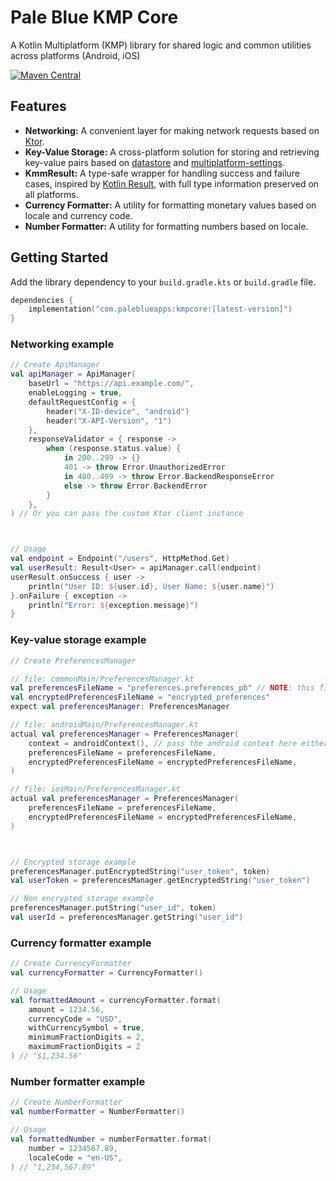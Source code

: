 # Pale Blue KMP Core

A Kotlin Multiplatform (KMP) library for shared logic and common utilities across platforms (Android, iOS)

[![Maven Central](https://img.shields.io/maven-central/v/com.paleblueapps/kmpcore.svg?label=Maven%20Central)](https://central.sonatype.com/artifact/com.paleblueapps/kmpcore)

## Features

-   **Networking:** A convenient layer for making network requests based on [Ktor](https://ktor.io/).
-   **Key-Value Storage:** A cross-platform solution for storing and retrieving key-value pairs based on [datastore](https://developer.android.com/topic/libraries/architecture/datastore) and [multiplatform-settings](https://github.com/russhwolf/multiplatform-settings).
-   **KmmResult:** A type-safe wrapper for handling success and failure cases, inspired by [Kotlin Result](https://kotlinlang.org/api/latest/jvm/stdlib/kotlin/-result/), with full type information preserved on all platforms.
-   **Currency Formatter:** A utility for formatting monetary values based on locale and currency code.
-   **Number Formatter:** A utility for formatting numbers based on locale.

## Getting Started

Add the library dependency to your `build.gradle.kts` or `build.gradle` file.
```kotlin
dependencies {
    implementation("com.paleblueapps:kmpcore:[latest-version]")
}
```

### Networking example
```kotlin
// Create ApiManager
val apiManager = ApiManager(
    baseUrl = "https://api.example.com/",
    enableLogging = true,
    defaultRequestConfig = {
        header("X-ID-device", "android")
        header("X-API-Version", "1")
    },
    responseValidator = { response ->
        when (response.status.value) {
            in 200..299 -> {}
            401 -> throw Error.UnauthorizedError
            in 400..499 -> throw Error.BackendResponseError
            else -> throw Error.BackendError
        }
    },
) // Or you can pass the custom Ktor client instance



// Usage
val endpoint = Endpoint("/users", HttpMethod.Get)
val userResult: Result<User> = apiManager.call(endpoint)
userResult.onSuccess { user ->
    println("User ID: ${user.id}, User Name: ${user.name}")
}.onFailure { exception ->
    println("Error: ${exception.message}")
}
```

### Key-value storage example
```kotlin
// Create PreferencesManager

// file: commonMain/PreferencesManager.kt
val preferencesFileName = "preferences.preferences_pb" // NOTE: this file extension should be preferences_pb
val encryptedPreferencesFileName = "encrypted_preferences"
expect val preferencesManager: PreferencesManager

// file: androidMain/PreferencesManager.kt
actual val preferencesManager = PreferencesManager(
    context = androidContext(), // pass the android context here either manually or using DI framework
    preferencesFileName = preferencesFileName,
    encryptedPreferencesFileName = encryptedPreferencesFileName,
)

// file: iosMain/PreferencesManager.kt
actual val preferencesManager = PreferencesManager(
    preferencesFileName = preferencesFileName,
    encryptedPreferencesFileName = encryptedPreferencesFileName,
)



// Encrypted storage example
preferencesManager.putEncryptedString("user_token", token)
val userToken = preferencesManager.getEncryptedString("user_token")

// Non encrypted storage example
preferencesManager.putString("user_id", token)
val userId = preferencesManager.getString("user_id")
```

### Currency formatter example
```kotlin
// Create CurrencyFormatter
val currencyFormatter = CurrencyFormatter()

// Usage
val formattedAmount = currencyFormatter.format(
    amount = 1234.56,
    currencyCode = "USD",
    withCurrencySymbol = true,
    minimumFractionDigits = 2,
    maximumFractionDigits = 2
) // "$1,234.56"
```

### Number formatter example
```kotlin
// Create NumberFormatter
val numberFormatter = NumberFormatter()

// Usage
val formattedNumber = numberFormatter.format(
    number = 1234567.89,
    localeCode = "en-US",
) // "1,234,567.89"
```